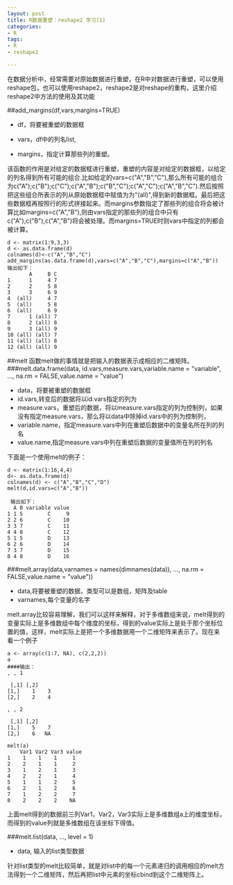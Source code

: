 ```yaml
---
layout: post
title: R数据重塑：reshape2 学习[1]
categories:
- R
tags:
- R
- reshape2

---
```

在数据分析中，经常需要对原始数据进行重塑，在R中对数据进行重塑，可以使用reshape包，也可以使用reshape2，reshape2是对reshape的重构，这里介绍reshape2中方法的使用及其功能

##add_margins(df,vars,margins=TRUE)
* df，将要被重塑的数据框

* vars，df中的列名list,

* margins，指定计算那些列的重塑。

该函数的作用是对给定的数据框进行重塑，重塑的内容是对给定的数据框，以给定的列名得到所有可能的组合.比如给定的vars=c("A","B","C"),那么所有可能的组合为c("A");c("B");c("C");c("A","B");c("B","C");c("A","C");c("A","B","C").然后按照把这些组合所表示的列从原始数据框中赋值为为"(all)",得到新的数据框。最后把这些数据框再按照行的形式拼接起来。而margins参数指定了那些列的组合将会被计算比如margins=c("A","B"),则由vars指定的那些列的组合中只有c("A"),c("B"),c("A","B")将会被处理。而margins=TRUE时则vars中指定的列都会被计算。


	d <- matrix(1:9,3,3)
	d <- as.data.frame(d)
	colnames(d)<-c("A","B","C")
	add_margins(as.data.frame(d),vars=c("A","B","C"),margins=c("A","B"))
	输出如下：
	       A     B C
	1      1     4 7
	2      2     5 8
	3      3     6 9
	4  (all)     4 7
	5  (all)     5 8
	6  (all)     6 9
	7      1 (all) 7
	8      2 (all) 8
	9      3 (all) 9
	10 (all) (all) 7
	11 (all) (all) 8
	12 (all) (all) 9

##melt
函数melt做的事情就是把输入的数据表示成相应的二维矩阵。
###melt.data.frame(data, id.vars,measure.vars,variable.name = "variable", ..., na.rm = FALSE,value.name = "value")

* data，将要被重塑的数据框
* id.vars,转变后的数据将以id.vars指定的列为
* measure.vars，重塑后的数据，将以measure.vars指定的列为控制列，如果没有指定measure.vars，那么将以data中除掉id.vars中的列为控制列，
* variable.name，指定measure.vars中列在重塑后数据中的变量名所在列的列名
* value.name,指定measure.vars中列在重塑后数据的变量值所在列的列名

下面是一个使用melt的例子：
	
	d <- matrix(1:16,4,4)
	d<- as.data.frame(d)
	colnames(d) <- c("A","B","C","D")
	melt(d,id.vars=c("A","B"))
	
	 输出如下：
	  A B variable value
	1 1 5        C     9
	2 2 6        C    10
	3 3 7        C    11
	4 4 8        C    12
	5 1 5        D    13
	6 2 6        D    14
	7 3 7        D    15
	8 4 8        D    16

###melt.array(data,varnames = names(dimnames(data)), ..., na.rm = FALSE,value.name = "value"))

* data,将要被重塑的数据，类型可以是数组，矩阵及table
* varnames,每个变量的名字

melt.array比较容易理解，我们可以这样来解释，对于多维数组来说，melt得到的变量实际上是多维数组中每个维度的坐标，得到的value实际上是处于那个坐标位置的值，这样，melt实际上是把一个多维数据用一个二维矩阵来表示了。现在来看一个例子

	a <- array(c(1:7, NA), c(2,2,2))
	a
	####输出：
	, , 1

     [,1] [,2]
	[1,]    1    3
	[2,]    2    4

	, , 2

     [,1] [,2]
	[1,]    5    7
	[2,]    6   NA
	
	melt(a)
		Var1 Var2 Var3 value
	1    1    1    1     1
	2    2    1    1     2
	3    1    2    1     3
	4    2    2    1     4
	5    1    1    2     5
	6    2    1    2     6
	7    1    2    2     7
	8    2    2    2    NA
	
上面melt得到的数据前三列Var1，Var2，Var3实际上是多维数组a上的维度坐标，而得到的value列就是多维数组在该坐标下得值。

###melt.list(data, ..., level = 1)
* data, 输入的list类型数据

针对list类型的melt比较简单，就是对list中的每一个元素递归的调用相应的melt方法得到一个二维矩阵，然后再把list中元素的坐标cbind到这个二维矩阵上。



